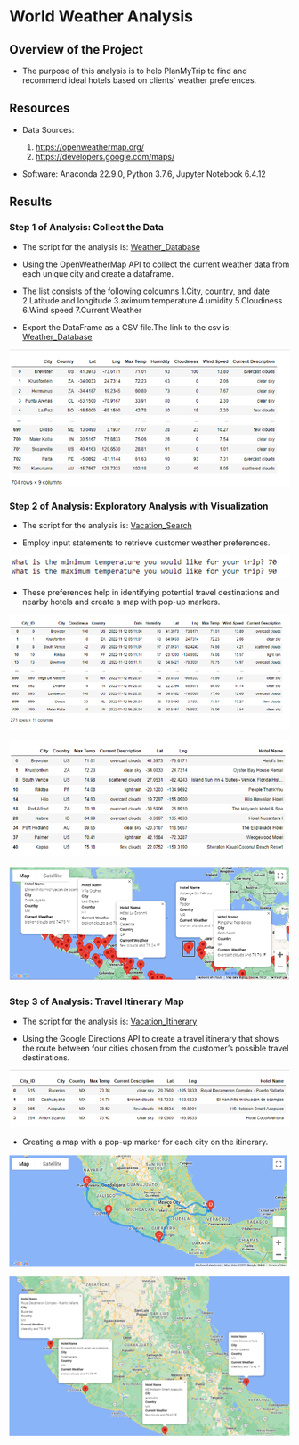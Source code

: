 # World Weather Analysis

## Overview of the Project

- The purpose of this analysis is to help PlanMyTrip to find and recommend ideal hotels based on clients' weather preferences.

## Resources

- Data Sources:
    1. https://openweathermap.org/
    2. https://developers.google.com/maps/

- Software: Anaconda 22.9.0, Python 3.7.6, Jupyter Notebook 6.4.12

## Results

### Step 1 of Analysis: Collect the Data

- The script for the analysis is: [Weather_Database](https://github.com/manasidek/World_Weather_Analysis/blob/main/Weather_Database/Weather_Database.ipynb)

- Using the OpenWeatherMap API to collect the current weather data from each unique city and create a dataframe.

- The list consists of the following coloumns 
    1.City, country, and date
    2.Latitude and longitude
    3.aximum temperature
    4.umidity
    5.Cloudiness
    6.Wind speed
    7.Current Weather

- Export the DataFrame as a CSV file.The link to the csv is: [Weather_Database](https://github.com/manasidek/World_Weather_Analysis/blob/main/Weather_Database/WeatherPy_Database.csv)

![WeatherPy_Data](https://github.com/manasidek/World_Weather_Analysis/blob/main/Weather_Database/WeatherPy_Data.png)

### Step 2 of Analysis: Exploratory Analysis with Visualization

- The script for the analysis is: [Vacation_Search](https://github.com/manasidek/World_Weather_Analysis/blob/main/Vacation_Search/Vacation_Search.ipynb)

- Employ input statements to retrieve customer weather preferences.

![Customer_input](https://github.com/manasidek/World_Weather_Analysis/blob/main/Vacation_Search/Customer_inputs.png)

- These preferences help in identifying potential travel destinations and nearby hotels and create a map with pop-up markers.

![Cities _For_Travel](https://github.com/manasidek/World_Weather_Analysis/blob/main/Vacation_Search/Cities_For_Travel.png)

![Hotels_Cities_Customer](https://github.com/manasidek/World_Weather_Analysis/blob/main/Vacation_Search/Hotels_Cities_Customer.png)

![WeatherPy_Vacation_Map](https://github.com/manasidek/World_Weather_Analysis/blob/main/Vacation_Search/WeatherPy_Vacation_Map.png)

### Step 3 of Analysis: Travel Itinerary Map

- The script for the analysis is: [Vacation_Itinerary](https://github.com/manasidek/World_Weather_Analysis/blob/main/Vacation_Itinerary/Vacation_Itinerary.ipynb)

- Using the Google Directions API to create a travel itinerary that shows the route between four cities chosen from the customer’s possible travel destinations.

![Vacation_Destinations](https://github.com/manasidek/World_Weather_Analysis/blob/main/Vacation_Itinerary/Vacation_Destinations.png)

- Creating a map with a pop-up marker for each city on the itinerary.

![WeatherPy_Travel](https://github.com/manasidek/World_Weather_Analysis/blob/main/Vacation_Itinerary/WeatherPy_travel_map.png)

![WeatherPy_Travel_Map_Marker](https://github.com/manasidek/World_Weather_Analysis/blob/main/Vacation_Itinerary/WeatherPy_travel_map_markers.png)

